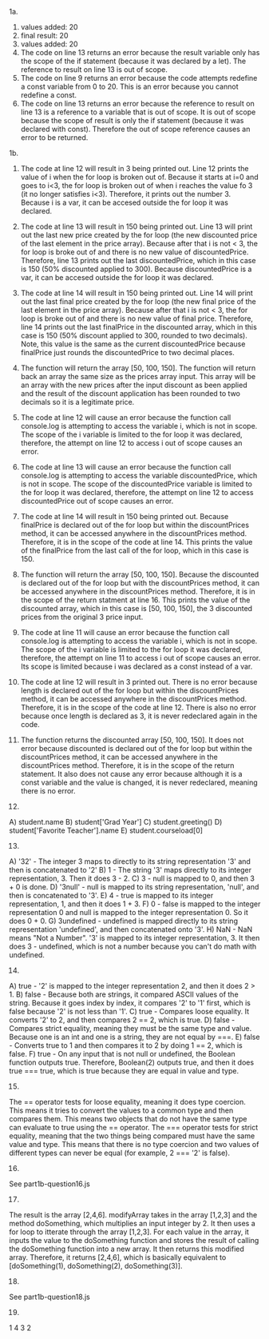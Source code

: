 1a.

1) values added: 20
2) final result: 20
3) values added: 20
4) The code on line 13 returns an error because the result variable only has the scope of the if statement (because it was declared by a let). The reference to result on line 13 is out of scope. 
5) The code on line 9 returns an error because the code attempts redefine a const variable from 0 to 20. This is an error because you cannot redefine a const.
6) The code on line 13 returns an error because the reference to result on line 13 is a reference to a variable that is out of scope. It is out of scope because the scope of result is only the if statement (because it was declared with const). Therefore the out of scope reference causes an error to be returned.

1b.

1) The code at line 12 will result in 3 being printed out. Line 12 prints the value of i when the for loop is broken out of. Because it starts at i=0 and goes to i<3, the for loop is broken out of when i reaches the value fo 3 (it no longer satisfies i<3). Therefore, it prints out the number 3. Because i is a var, it can be accesed outside the for loop it was declared.
2) The code at line 13 will result in 150 being printed out. Line 13 will print out the last new price created by the for loop (the new discounted price of the last element in the price array). Because after that i is not < 3, the for loop is broke out of and there is no new value of discountedPrice. Therefore, line 13 prints out the last discountedPrice, which in this case is 150 (50% discounted applied to 300). Because discountedPrice is a var, it can be accesed outside the for loop it was declared. 
3) The code at line 14 will result in 150 being printed out. Line 14 will print out the last final price created by the for loop (the new final price of the last element in the price array). Because after that i is not < 3, the for loop is broke out of and there is no new value of final price. Therefore, line 14 prints out the last finalPrice in the discounted array, which in this case is 150 (50% discount applied to 300, rounded to two decimals). Note, this value is the same as the current discountedPrice because finalPrice just rounds the discountedPrice to two decimal places.
4) The function will return the array [50, 100, 150]. The function will return back an array the same size as the prices array input. This array will be an array with the new prices after the input discount as been applied and the result of the discount application has been rounded to two decimals so it is a legitimate price.
5) The code at line 12 will cause an error because the function call console.log is attempting to access the variable i, which is not in scope. The scope of the i variable is limited to the for loop it was declared, therefore, the attempt on line 12 to access i out of scope causes an error.
6) The code at line 13 will cause an error because the function call console.log is attempting to access the variable discountedPrice, which is not in scope. The scope of the discountedPrice variable is limited to the for loop it was declared, therefore, the attempt on line 12 to access discountedPrice out of scope causes an error.
7) The code at line 14 will result in 150 being printed out. Because finalPrice is declared out of the for loop but within the discountPrices method, it can be accessed anywhere in the discountPrices method. Therefore, it is in the scope of the code at line 14. This prints the value of the finalPrice from the last call of the for loop, which in this case is 150.
8) The function will return the array [50, 100, 150]. Because the discounted is declared out of the for loop but with the discountPrices method, it can be accessed anywhere in the discountPrices method. Therefore, it is in the scope of the return statment at line 16. This prints the value of the discounted array, which in this case is [50, 100, 150], the 3 discounted prices from the original 3 price input.
9) The code at line 11 will cause an error because the function call console.log is attempting to access the variable i, which is not in scope. The scope of the i variable is limited to the for loop it was declared, therefore, the attempt on line 11 to access i out of scope causes an error. Its scope is limited because i was declared as a const instead of a var.
10) The code at line 12 will result in 3 printed out. There is no error because length is declared out of the for loop but within the discountPrices method, it can be accessed anywhere in the discountPrices method. Therefore, it is in the scope of the code at line 12. There is also no error because once length is declared as 3, it is never redeclared again in the code.
11) The function returns the discounted array [50, 100, 150]. It does not error because discounted is declared out of the for loop but within the discountPrices method, it can be accessed anywhere in the discountPrices method. Therefore, it is in the scope of the return statement. It also does not cause any error because although it is a const variable and the value is changed, it is never redeclared, meaning there is no error.

12)
A) student.name
B) student['Grad Year']
C) student.greeting()
D) student['Favorite Teacher'].name
E) student.courseload[0]


13.

A) '32' - The integer 3 maps to directly to its string representation '3' and then is concatenated to '2'
B) 1    - The string '3' maps directly to its integer representation, 3. Then it does 3 - 2.
C) 3    - null is mapped to 0, and then 3 + 0 is done.
D) '3null' - null is mapped to its string representation, 'null', and then is concatenated to '3'.
E) 4       - true is mapped to its integer representation, 1, and then it does 1 + 3.
F) 0       - false is mapped to the integer representation 0 and null is mapped to the integer representation 0. So it does 0 + 0.
G) 3undefined - undefined is mapped directly to its string representation 'undefined', and then concatenated onto '3'. 
H) NaN - NaN means "Not a Number". '3' is mapped to its integer representation, 3. It then does 3 - undefined, which is not a number because you can't do math with undefined.


14.

A) true - '2' is mapped to the integer representation 2, and then it does 2 > 1. 
B) false - Because both are strings, it compared ASCII values of the string. Because it goes index by index, it compares '2' to '1' first, which is false because '2' is not less than '1'. 
C) true - Compares loose equality. It converts '2' to 2, and then compares 2 == 2, which is true.
D) false - Compares strict equality, meaning they must be the same type and value. Because one is an int and one is a string, they are not equal by ===.
E) false - Converts true to 1 and then compares it to 2 by doing 1 == 2, which is false.
F) true - On any input that is not null or undefined, the Boolean function outputs true. Therefore, Boolean(2) outputs true, and then it does true === true, which is true because they are equal in value and type.

15.

The == operator tests for loose equality, meaning it does type coercion. This means it tries to convert the values to a common type and then compares them. This means two objects that do not have the same type can evaluate to true using the == operator. The === operator tests for strict equality, meaning that the two things being compared must have the same value and type. This means that there is no type coercion and two values of different types can never be equal (for example, 2 === '2' is false).

16.

See part1b-question16.js

17.

The result is the array [2,4,6]. modifyArray takes in the array [1,2,3] and the method doSomething, which multiplies an input integer by 2. It then uses a for loop to itterate through the array [1,2,3]. For each value in the array, it inputs the value to the doSomething function and stores the result of calling the doSomething function into a new array. It then returns this modified array. Therefore, it returns [2,4,6], which is basically equivalent to [doSomething(1), doSomething(2), doSomething(3)].

18.

See part1b-question18.js

19.

1
4
3
2

